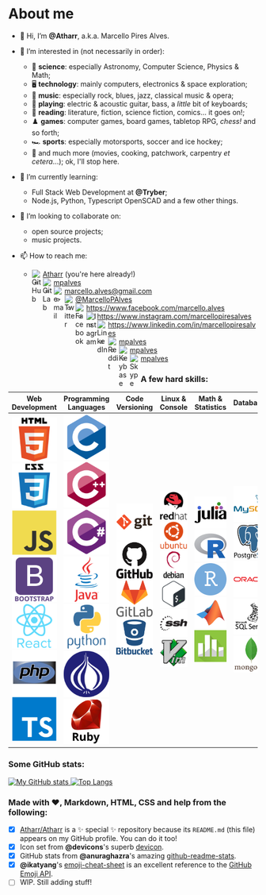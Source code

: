 # About me

- :wave: Hi, I’m __@Atharr__, a.k.a. Marcello Pires Alves.

- :eyes: I’m interested in (not necessarily in order):
	- :telescope: **science**: especially Astronomy, Computer Science, Physics & Math;
	- :desktop_computer: **technology**: mainly computers, electronics & space exploration;
	- :musical_note: **music**: especially rock, blues, jazz, classical music & opera;
	- :guitar: **playing**: electric & acoustic guitar, bass, a _little_ bit of keyboards;
	- :book: **reading**: literature, fiction, science fiction, comics... it goes on!;
	- :chess_pawn: **games**: computer games, board games, tabletop RPG, _chess!_ and so forth;
	- :racing_car: **sports**: especially motorsports, soccer and ice hockey;
	- :movie_camera: and much more (movies, cooking, patchwork, carpentry _et cetera_...); ok, I'll stop here.

- :seedling: I’m currently learning:
	- Full Stack Web Development at __@Tryber__;
	- Node.js, Python, Typescript OpenSCAD and a few other things.

- :revolving_hearts: I’m looking to collaborate on:
	- open source projects;
	- music projects.

- :mailbox: How to reach me:
	- <img align="left" alt="GitHub" width="22px" src="https://cdn.jsdelivr.net/npm/simple-icons@3.13.0/icons/github.svg"/> [Atharr](https://github.com/Atharr) (you're here already!)
	- <img align="left" alt="GitLab" width="22px" src="https://cdn.jsdelivr.net/npm/simple-icons@3.13.0/icons/gitlab.svg"/> [mpalves](https://gitlab.com/mpalves)
	- <img align="left" alt="e-mail" width="22px" src="https://cdn.jsdelivr.net/npm/simple-icons@3.13.0/icons/mail-dot-ru.svg"/> [marcello.alves@gmail.com](mailto:marcello.alves@gmail.com)
	- <img align="left" alt="Twitter" width="22px" src="https://cdn.jsdelivr.net/npm/simple-icons@3.13.0/icons/twitter.svg"/> [@MarcelloPAlves](https://twitter.com/MarcelloPAlves)
	- <img align="left" alt="Facebook" width="22px" src="https://cdn.jsdelivr.net/npm/simple-icons@3.13.0/icons/facebook.svg"/> https://www.facebook.com/marcello.alves
	- <img align="left" alt="Instagram" width="22px" src="https://cdn.jsdelivr.net/npm/simple-icons@3.13.0/icons/instagram.svg"/> https://www.instagram.com/marcellopiresalves
	- <img align="left" alt="LinkedIn" width="22px" src="https://cdn.jsdelivr.net/npm/simple-icons@3.13.0/icons/linkedin.svg"/> https://www.linkedin.com/in/marcellopiresalves
	- <img align="left" alt="Reddit" width="22px" src="https://cdn.jsdelivr.net/npm/simple-icons@3.13.0/icons/reddit.svg"/> [mpalves](https://reddit.com/user/mpalves)
	- <img align="left" alt="Keybase" width="22px" src="https://cdn.jsdelivr.net/npm/simple-icons@3.13.0/icons/keybase.svg"/> [mpalves](https://keybase.io/mpalves)
	- <img align="left" alt="Skype" width="22px" src="https://cdn.jsdelivr.net/npm/simple-icons@3.13.0/icons/skype.svg"/> [mpalves](skype:mpalves?call)

### A few hard skills:

|Web<br>Development|Programming<br>Languages|Code<br>Versioning|Linux &<br>Console|Math &<br>Statistics|Databases|Do It<br>Yourself|
|:---:|:---:|:---:|:---:|:---:|:---:|:---:|
| ![HTML5][wd01] ![CSS3][wd02] ![Javascript][wd03] ![Bootstrap][wd04]  ![React][wd05] ![PHP][wd06] ![TypeScript][wd07] | ![C][pl01] ![C++][pl02] ![C#][pl03] ![Java][pl04] ![Python][pl05] ![Perl][pl06] ![Ruby][pl07] | ![Git][cv01] ![GitHub][cv02] ![GitLab][cv03] ![Bitbucket][cv04] | ![Red Hat][lc01] ![Ubuntu][lc02] ![Debian][lc03] ![Bash][lc04] ![SSH][lc05] ![Vim][lc06] | ![Julia][ms01] ![R Lang][ms02] ![R Studio][ms03] ![MatLab][ms04] ![Minitab][ms05] | ![MySQL][db01] ![PostgreSQL][db02] ![Oracle][db03] ![MS SQL][db04] ![MongoDB][db05] | ![Arduino][dy01] ![Raspberry Pi][dy02] |

[wd01]: https://raw.githubusercontent.com/devicons/devicon/master/icons/html5/html5-original-wordmark.svg	"HTML5"
[wd02]: https://raw.githubusercontent.com/devicons/devicon/master/icons/css3/css3-original-wordmark.svg		"CSS3"
[wd03]: https://raw.githubusercontent.com/devicons/devicon/master/icons/javascript/javascript-original.svg	"Javascript"
[wd04]: https://raw.githubusercontent.com/devicons/devicon/master/icons/bootstrap/bootstrap-plain-wordmark.svg	"Bootstrap"
[wd05]: https://raw.githubusercontent.com/devicons/devicon/master/icons/react/react-original-wordmark.svg	"React"
[wd06]: https://raw.githubusercontent.com/devicons/devicon/master/icons/php/php-original.svg			"PHP"
[wd07]: https://raw.githubusercontent.com/devicons/devicon/master/icons/typescript/typescript-original.svg	"TypeScript"
[pl01]: https://raw.githubusercontent.com/devicons/devicon/master/icons/c/c-original.svg			"C"
[pl02]: https://raw.githubusercontent.com/devicons/devicon/master/icons/cplusplus/cplusplus-original.svg	"C++"
[pl03]: https://raw.githubusercontent.com/devicons/devicon/master/icons/csharp/csharp-original.svg		"C#"
[pl04]: https://raw.githubusercontent.com/devicons/devicon/master/icons/java/java-original-wordmark.svg		"Java"
[pl05]: https://raw.githubusercontent.com/devicons/devicon/master/icons/python/python-original-wordmark.svg	"Python"
[pl06]: https://raw.githubusercontent.com/devicons/devicon/master/icons/perl/perl-original.svg			"Perl"
[pl07]: https://raw.githubusercontent.com/devicons/devicon/master/icons/ruby/ruby-original-wordmark.svg		"Ruby"
[cv01]: https://raw.githubusercontent.com/devicons/devicon/master/icons/git/git-original-wordmark.svg		"Git"
[cv02]: https://raw.githubusercontent.com/devicons/devicon/master/icons/github/github-original-wordmark.svg	"GitHub"
[cv03]: https://raw.githubusercontent.com/devicons/devicon/master/icons/gitlab/gitlab-original-wordmark.svg	"GitLab"
[cv04]: https://raw.githubusercontent.com/devicons/devicon/master/icons/bitbucket/bitbucket-original-wordmark.svg "Bitbucket"
[lc01]: https://raw.githubusercontent.com/devicons/devicon/master/icons/redhat/redhat-original-wordmark.svg	"Red Hat Linux"
[lc02]: https://raw.githubusercontent.com/devicons/devicon/master/icons/ubuntu/ubuntu-plain-wordmark.svg	"Ubuntu"
[lc03]: https://raw.githubusercontent.com/devicons/devicon/master/icons/debian/debian-original-wordmark.svg	"Debian"
[lc04]: https://raw.githubusercontent.com/devicons/devicon/master/icons/bash/bash-original.svg			"Bash"
[lc05]: https://raw.githubusercontent.com/devicons/devicon/master/icons/ssh/ssh-original-wordmark.svg		"OpenSSH"
[lc06]: https://raw.githubusercontent.com/devicons/devicon/master/icons/vim/vim-original.svg			"Vim"
[ms01]: https://raw.githubusercontent.com/devicons/devicon/master/icons/julia/julia-original-wordmark.svg	"Julia Language"
[ms02]: https://raw.githubusercontent.com/devicons/devicon/master/icons/r/r-original.svg			"R Language"
[ms03]: https://raw.githubusercontent.com/devicons/devicon/master/icons/rstudio/rstudio-original.svg		"R Studio"
[ms04]: https://raw.githubusercontent.com/devicons/devicon/master/icons/matlab/matlab-original.svg		"MatLab"
[ms05]: https://raw.githubusercontent.com/devicons/devicon/master/icons/minitab/minitab-original.svg		"Minitab"
[db01]: https://raw.githubusercontent.com/devicons/devicon/master/icons/mysql/mysql-original-wordmark.svg	"MySQL"
[db02]: https://raw.githubusercontent.com/devicons/devicon/master/icons/postgresql/postgresql-original-wordmark.svg	"PostgreSQL"
[db03]: https://raw.githubusercontent.com/devicons/devicon/master/icons/oracle/oracle-original.svg		"Oracle"
[db04]: https://raw.githubusercontent.com/devicons/devicon/master/icons/microsoftsqlserver/microsoftsqlserver-plain-wordmark.svg	"MS SQL Server"
[db05]: https://raw.githubusercontent.com/devicons/devicon/master/icons/mongodb/mongodb-original-wordmark.svg	"MongoDB"
[dy01]: https://raw.githubusercontent.com/devicons/devicon/master/icons/arduino/arduino-original-wordmark.svg	"Arduino"
[dy02]: https://raw.githubusercontent.com/devicons/devicon/master/icons/raspberrypi/raspberrypi-original.svg	"Raspberry Pi"

### Some GitHub stats:

[![My GitHub stats](https://github-readme-stats.vercel.app/api?username=Atharr&count_private=true&show_icons=true&theme=react&bg_color=90,000000,aaaaaa)
](https://github.com/Atharr)
[![Top Langs](https://github-readme-stats.vercel.app/api/top-langs/?username=Atharr&theme=react&bg_color=90,000000,aaaaaa)](https://github.com/Atharr)

<!-- - [x] @mentions, #refs, [links](), **formatting**, and <del>tags</del> supported -->
	
### Made with :heart:, Markdown, HTML, CSS and help from the following:
- [x] [Atharr/Atharr](https://github.com/Atharr/Atharr/) is a :sparkles: special :sparkles: repository because its `README.md` (this file) appears on my GitHub profile. You can do it too!
- [x] Icon set from __@devicons__'s superb [devicon](https://github.com/devicons/devicon).
- [x] GitHub stats from __@anuraghazra__'s amazing [github-readme-stats](https://github.com/anuraghazra/github-readme-stats).
- [x] __@ikatyang__'s [emoji-cheat-sheet](https://github.com/ikatyang/emoji-cheat-sheet) is an excellent reference to the [GitHub Emoji API](https://api.github.com/emojis).
- [ ] WIP. Still adding stuff!

